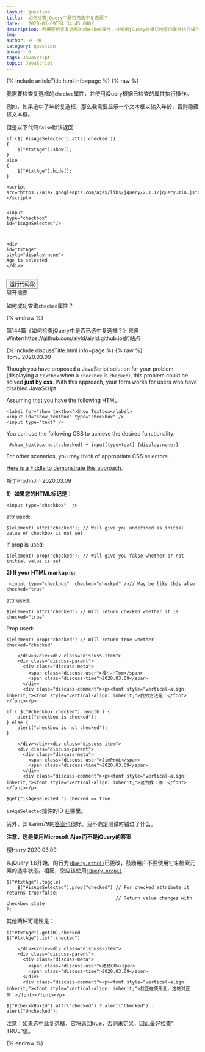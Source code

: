 ```yaml
---
layout: question
title:  如何检查jQuery中是否已选中复选框？
date:   2020-03-09T04:34:45.000Z
description: 我需要检查复选框的checked属性，并使用jQuery根据已检查的属性执行操作。例如，如果选中了年龄复选框，那么我需要显示一个文本框以输入年龄，否则...
img: 
author: 古一梅
category: question
answer: 6
tags: JavaScript
topic: JavaScript
---
```

<div class="article-root">
  <div class="article">
    {% include articleTitle.html info=page %}
    {% raw %}
    <div class="article-content"><p><font style="vertical-align: inherit;"><font style="vertical-align: inherit;">我需要检查复选框的</font></font><code>checked</code><font style="vertical-align: inherit;"><font style="vertical-align: inherit;">属性，并使用jQuery根据已检查的属性执行操作。</font></font></p>

<p><font style="vertical-align: inherit;"><font style="vertical-align: inherit;">例如，如果选中了年龄复选框，那么我需要显示一个文本框以输入年龄，否则隐藏该文本框。</font></font></p>

<p><font style="vertical-align: inherit;"><font style="vertical-align: inherit;">但是以下代码</font></font><code>false</code><font style="vertical-align: inherit;"><font style="vertical-align: inherit;">默认</font><font style="vertical-align: inherit;">返回</font><font style="vertical-align: inherit;">：</font></font></p>

<p></p><div class="snippet" data-lang="js" data-hide="false" data-console="true" data-babel="false">
<div class="snippet-code">
<pre class="snippet-code-js lang-js prettyprint prettyprinted" style=""><code><span class="kwd">if</span><span class="pln"> </span><span class="pun">(</span><span class="pln">$</span><span class="pun">(</span><span class="str">'#isAgeSelected'</span><span class="pun">).</span><span class="pln">attr</span><span class="pun">(</span><span class="str">'checked'</span><span class="pun">))</span><span class="pln">
</span><span class="pun">{</span><span class="pln">
    $</span><span class="pun">(</span><span class="str">"#txtAge"</span><span class="pun">).</span><span class="pln">show</span><span class="pun">();</span><span class="pln">
</span><span class="pun">}</span><span class="pln">
</span><span class="kwd">else</span><span class="pln">
</span><span class="pun">{</span><span class="pln">
    $</span><span class="pun">(</span><span class="str">"#txtAge"</span><span class="pun">).</span><span class="pln">hide</span><span class="pun">();</span><span class="pln">
</span><span class="pun">}</span></code></pre>
<pre class="snippet-code-html lang-html prettyprint prettyprinted" style=""><code><span class="tag">&lt;script</span><span class="pln"> </span><span class="atn">src</span><span class="pun">=</span><span class="atv">"https://ajax.googleapis.com/ajax/libs/jquery/2.1.1/jquery.min.js"</span><span class="tag">&gt;&lt;/script&gt;</span><span class="pln">

</span><span class="tag">&lt;input</span><span class="pln"> </span><span class="atn">type</span><span class="pun">=</span><span class="atv">"checkbox"</span><span class="pln"> </span><span class="atn">id</span><span class="pun">=</span><span class="atv">"isAgeSelected"</span><span class="tag">/&gt;</span><span class="pln">

</span><span class="tag">&lt;div</span><span class="pln"> </span><span class="atn">id</span><span class="pun">=</span><span class="atv">"txtAge"</span><span class="pln"> </span><span class="atn">style</span><span class="pun">=</span><span class="atv">"</span><span class="kwd">display</span><span class="pun">:</span><span class="pln">none</span><span class="atv">"</span><span class="tag">&gt;</span><span class="pln">
Age is selected
</span><span class="tag">&lt;/div&gt;</span></code></pre>
<div class="snippet-result"><div class="snippet-ctas"><button type="button" class="s-btn s-btn__primary"><span class="icon-play-white _hover"></span><span><font style="vertical-align: inherit;"><font style="vertical-align: inherit;"> 运行代码段</font></font></span></button><input class="copySnippet s-btn s-btn__filled" type="button" value="Copy snippet to answer" style="display: none;"><button type="button" class="s-btn hideResults" style="display: none;">Hide results</button><div class="popout-code"><a class="snippet-expand-link" data-bitapp="processed"><font style="vertical-align: inherit;"><font style="vertical-align: inherit;">展开摘要</font></font></a></div></div><div class="snippet-result-code" style="display: none;"><iframe name="sif1" sandbox="allow-forms allow-modals allow-scripts" class="snippet-box-edit" frameborder="0"></iframe></div></div></div>
</div>
<p></p>

<p><font style="vertical-align: inherit;"><font style="vertical-align: inherit;">如何成功查询</font></font><code>checked</code><font style="vertical-align: inherit;"><font style="vertical-align: inherit;">属性？</font></font></p></div>
    {% endraw %}
  </div>
  <p class="winter_mark">第144篇《如何检查jQuery中是否已选中复选框？》来自Winter(https://github.com/aiyld/aiyld.github.io)的站点</p>
  <div class="discuss-wrapper">
    {% include discussTitle.html info=page %}
    {% raw %}
    <div class="discuss-item">
        <div class="discuss-parent">
          <div class="discuss-meta">
            <span class="discuss-user">TomL</span>
            <span class="discuss-time">2020.03.09</span>
          </div>
          <div class="discuss-comment"><p>Though you have proposed a JavaScript solution for your problem (displaying a <code>textbox</code> when a <code>checkbox</code> is <code>checked</code>), this problem could be solved <strong>just by css</strong>. With this approach, your form works for users who have disabled JavaScript.</p>

<p>Assuming that you have the following HTML:</p>

<pre class="lang-js prettyprint prettyprinted" style=""><code><span class="pun">&lt;</span><span class="pln">label </span><span class="kwd">for</span><span class="pun">=</span><span class="str">"show_textbox"</span><span class="pun">&gt;</span><span class="typ">Show</span><span class="pln"> </span><span class="typ">Textbox</span><span class="pun">&lt;/</span><span class="pln">label</span><span class="pun">&gt;</span><span class="pln">
</span><span class="pun">&lt;</span><span class="pln">input id</span><span class="pun">=</span><span class="str">"show_textbox"</span><span class="pln"> type</span><span class="pun">=</span><span class="str">"checkbox"</span><span class="pln"> </span><span class="pun">/&gt;</span><span class="pln">
</span><span class="pun">&lt;</span><span class="pln">input type</span><span class="pun">=</span><span class="str">"text"</span><span class="pln"> </span><span class="pun">/&gt;</span></code></pre>

<p>You can use the following CSS to achieve the desired functionality:</p>

<pre class="lang-js prettyprint prettyprinted" style=""><code><span class="pln"> </span><span class="pun">#</span><span class="pln">show_textbox</span><span class="pun">:</span><span class="pln">not</span><span class="pun">(:</span><span class="pln">checked</span><span class="pun">)</span><span class="pln"> </span><span class="pun">+</span><span class="pln"> input</span><span class="pun">[</span><span class="pln">type</span><span class="pun">=</span><span class="pln">text</span><span class="pun">]</span><span class="pln"> </span><span class="pun">{</span><span class="pln">display</span><span class="pun">:</span><span class="pln">none</span><span class="pun">;}</span></code></pre>

<p>For other scenarios, you may think of appropriate CSS selectors.</p>

<p><a href="https://jsfiddle.net/gLztyn9x/4/" rel="noreferrer" title="fiddle" data-bitapp="processed">Here is a Fiddle to demonstrate this approach</a>.</p></div>
        </div></div><div class="discuss-item">
        <div class="discuss-parent">
          <div class="discuss-meta">
            <span class="discuss-user">斯丁ProJinJin</span>
            <span class="discuss-time">2020.03.09</span>
          </div>
          <div class="discuss-comment"><p><strong><font style="vertical-align: inherit;"><font style="vertical-align: inherit;">1）如果您的HTML标记是：</font></font></strong></p>

<pre class="lang-js prettyprint prettyprinted" style=""><code><span class="pun">&lt;</span><span class="pln">input type</span><span class="pun">=</span><span class="str">"checkbox"</span><span class="pln">  </span><span class="pun">/&gt;</span></code></pre>

<p>attr used:</p>

<pre class="lang-js prettyprint prettyprinted" style=""><code><span class="pln">$</span><span class="pun">(</span><span class="pln">element</span><span class="pun">).</span><span class="pln">attr</span><span class="pun">(</span><span class="str">"checked"</span><span class="pun">);</span><span class="pln"> </span><span class="com">// Will give you undefined as initial value of checkbox is not set</span></code></pre>

<p>If prop is used:</p>

<pre class="lang-js prettyprint prettyprinted" style=""><code><span class="pln">$</span><span class="pun">(</span><span class="pln">element</span><span class="pun">).</span><span class="pln">prop</span><span class="pun">(</span><span class="str">"checked"</span><span class="pun">);</span><span class="pln"> </span><span class="com">// Will give you false whether or not initial value is set</span></code></pre>

<p><strong>2) If your HTML markup is:</strong></p>

<pre class="lang-js prettyprint prettyprinted" style=""><code><span class="pln"> </span><span class="pun">&lt;</span><span class="pln">input type</span><span class="pun">=</span><span class="str">"checkbox"</span><span class="pln">  checked</span><span class="pun">=</span><span class="str">"checked"</span><span class="pln"> </span><span class="pun">/&gt;</span><span class="com">// May be like this also  checked="true"</span></code></pre>

<p>attr used:</p>

<pre class="lang-js prettyprint prettyprinted" style=""><code><span class="pln">$</span><span class="pun">(</span><span class="pln">element</span><span class="pun">).</span><span class="pln">attr</span><span class="pun">(</span><span class="str">"checked"</span><span class="pun">)</span><span class="pln"> </span><span class="com">// Will return checked whether it is checked="true"</span></code></pre>

<p>Prop used:</p>

<pre class="lang-js prettyprint prettyprinted" style=""><code><span class="pln">$</span><span class="pun">(</span><span class="pln">element</span><span class="pun">).</span><span class="pln">prop</span><span class="pun">(</span><span class="str">"checked"</span><span class="pun">)</span><span class="pln"> </span><span class="com">// Will return true whether checked="checked"</span></code></pre></div>
        </div></div><div class="discuss-item">
        <div class="discuss-parent">
          <div class="discuss-meta">
            <span class="discuss-user">樱小小Tom</span>
            <span class="discuss-time">2020.03.09</span>
          </div>
          <div class="discuss-comment"><p><font style="vertical-align: inherit;"><font style="vertical-align: inherit;">我的方法是：</font></font></p>

<pre class="lang-js prettyprint prettyprinted" style=""><code><span class="kwd">if</span><span class="pln"> </span><span class="pun">(</span><span class="pln"> $</span><span class="pun">(</span><span class="str">"#checkbox:checked"</span><span class="pun">).</span><span class="pln">length </span><span class="pun">)</span><span class="pln"> </span><span class="pun">{</span><span class="pln">       
    alert</span><span class="pun">(</span><span class="str">"checkbox is checked"</span><span class="pun">);</span><span class="pln">
</span><span class="pun">}</span><span class="pln"> </span><span class="kwd">else</span><span class="pln"> </span><span class="pun">{</span><span class="pln">
    alert</span><span class="pun">(</span><span class="str">"checkbox is not checked"</span><span class="pun">);</span><span class="pln">
</span><span class="pun">}</span></code></pre></div>
        </div></div><div class="discuss-item">
        <div class="discuss-parent">
          <div class="discuss-meta">
            <span class="discuss-user">JimProL</span>
            <span class="discuss-time">2020.03.09</span>
          </div>
          <div class="discuss-comment"><p><font style="vertical-align: inherit;"><font style="vertical-align: inherit;">这为我工作：</font></font></p>

<pre class="lang-js prettyprint prettyprinted" style=""><code><span class="pln">$get</span><span class="pun">(</span><span class="str">"isAgeSelected "</span><span class="pun">).</span><span class="pln">checked </span><span class="pun">==</span><span class="pln"> </span><span class="kwd">true</span></code></pre>

<p><font style="vertical-align: inherit;"></font><code>isAgeSelected</code><font style="vertical-align: inherit;"><font style="vertical-align: inherit;">控件的ID </font><font style="vertical-align: inherit;">在哪里</font><font style="vertical-align: inherit;">。</font></font></p>

<p><font style="vertical-align: inherit;"><font style="vertical-align: inherit;">另外，@ karim79的</font></font><a href="https://stackoverflow.com/questions/901712/check-checkbox-checked-property-using-jquery/901727#901727" data-bitapp="processed"><font style="vertical-align: inherit;"><font style="vertical-align: inherit;">答案也</font></font></a><font style="vertical-align: inherit;"><font style="vertical-align: inherit;">很好。</font><font style="vertical-align: inherit;">我不确定测试时错过了什么。</font></font></p>

<p><strong><font style="vertical-align: inherit;"><font style="vertical-align: inherit;">注意，这是使用Microsoft Ajax而不是jQuery的答案</font></font></strong></p></div>
        </div></div><div class="discuss-item">
        <div class="discuss-parent">
          <div class="discuss-meta">
            <span class="discuss-user">樱Harry</span>
            <span class="discuss-time">2020.03.09</span>
          </div>
          <div class="discuss-comment"><p><font style="vertical-align: inherit;"><font style="vertical-align: inherit;">从jQuery 1.6开始，的行为</font></font><a href="http://api.jquery.com/attr/" data-bitapp="processed"><code>jQuery.attr()</code></a><font style="vertical-align: inherit;"><font style="vertical-align: inherit;">已更改，鼓励用户不要使用它来检索元素的选中状态。</font><font style="vertical-align: inherit;">相反，您应该使用</font></font><a href="http://api.jquery.com/prop/" data-bitapp="processed"><code>jQuery.prop()</code></a><font style="vertical-align: inherit;"><font style="vertical-align: inherit;">：</font></font></p>

<pre class="lang-js prettyprint prettyprinted" style=""><code><span class="pln">$</span><span class="pun">(</span><span class="str">"#txtAge"</span><span class="pun">).</span><span class="pln">toggle</span><span class="pun">(</span><span class="pln">
    $</span><span class="pun">(</span><span class="str">"#isAgeSelected"</span><span class="pun">).</span><span class="pln">prop</span><span class="pun">(</span><span class="str">"checked"</span><span class="pun">)</span><span class="pln"> </span><span class="com">// For checked attribute it returns true/false;</span><span class="pln">
                                        </span><span class="com">// Return value changes with checkbox state</span><span class="pln">
</span><span class="pun">);</span></code></pre>

<p><font style="vertical-align: inherit;"><font style="vertical-align: inherit;">其他两种可能性是：</font></font></p>

<pre class="lang-js prettyprint prettyprinted" style=""><code><span class="pln">$</span><span class="pun">(</span><span class="str">"#txtAge"</span><span class="pun">).</span><span class="kwd">get</span><span class="pun">(</span><span class="lit">0</span><span class="pun">).</span><span class="pln">checked
$</span><span class="pun">(</span><span class="str">"#txtAge"</span><span class="pun">).</span><span class="pln">is</span><span class="pun">(</span><span class="str">":checked"</span><span class="pun">)</span></code></pre></div>
        </div></div><div class="discuss-item">
        <div class="discuss-parent">
          <div class="discuss-meta">
            <span class="discuss-user">猪猪GO</span>
            <span class="discuss-time">2020.03.09</span>
          </div>
          <div class="discuss-comment"><p><font style="vertical-align: inherit;"><font style="vertical-align: inherit;">我正在使用此，这绝对正常：</font></font></p>

<pre class="lang-js prettyprint prettyprinted" style=""><code><span class="pln">$</span><span class="pun">(</span><span class="str">"#checkkBoxId"</span><span class="pun">).</span><span class="pln">attr</span><span class="pun">(</span><span class="str">"checked"</span><span class="pun">)</span><span class="pln"> </span><span class="pun">?</span><span class="pln"> alert</span><span class="pun">(</span><span class="str">"Checked"</span><span class="pun">)</span><span class="pln"> </span><span class="pun">:</span><span class="pln"> alert</span><span class="pun">(</span><span class="str">"Unchecked"</span><span class="pun">);</span></code></pre>

<p><font style="vertical-align: inherit;"><font style="vertical-align: inherit;">注意：如果选中此复选框，它将返回true，否则未定义，因此最好检查“ TRUE”值。</font></font></p></div>
        </div></div>
    {% endraw %}
  </div>
<div>
